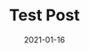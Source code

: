 ---
title: Test Post
subtitle: ''
date: '2021-01-16'
thumb_img_alt: test
content_img_alt: test
excerpt: >-
  lorem-ipsum
layout: post
thumb_img_path: images/about.jpg
content_img_path: images/about.jpg
---